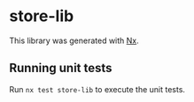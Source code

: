 # store-lib

This library was generated with [Nx](https://nx.dev).

## Running unit tests

Run `nx test store-lib` to execute the unit tests.
